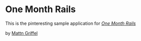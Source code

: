 # One Month Rails

This is the pinteresting sample application for 
[*One Month Rails*](htttp://onemonthrails.com)

by [Mattn Griffel](mattangriffel.com)